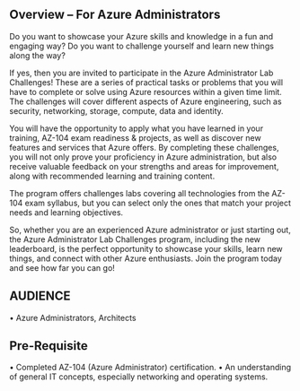 ## Overview – For Azure Administrators 
Do you want to showcase your Azure skills and knowledge in a fun and engaging way? 
Do you want to challenge yourself and learn new things along the way? 

If yes, then you are invited to participate in the Azure Administrator Lab Challenges! These 
are a series of practical tasks or problems that you will have to complete or solve using Azure 
resources within a given time limit. The challenges will cover different aspects of Azure 
engineering, such as security, networking, storage, compute, data and identity. 

You will have the opportunity to apply what you have learned in your training, AZ-104 exam 
readiness & projects, as well as discover new features and services that Azure offers. By 
completing these challenges, you will not only prove your proficiency in Azure administration, 
but also receive valuable feedback on your strengths and areas for improvement, along with 
recommended learning and training content. 

The program offers challenges labs covering all technologies from the AZ-104 exam syllabus, 
but you can select only the ones that match your project needs and learning objectives.

So, whether you are an experienced Azure administrator or just starting out, the Azure 
Administrator Lab Challenges program, including the new leaderboard, is the perfect 
opportunity to showcase your skills, learn new things, and connect with other Azure 
enthusiasts. Join the program today and see how far you can go!

## AUDIENCE
• Azure Administrators, Architects

## Pre-Requisite
• Completed AZ-104 (Azure Administrator) certification. 
• An understanding of general IT concepts, especially networking and operating 
systems.
